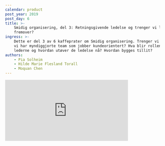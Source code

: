 ```yaml
---
calendar: product
post_year: 2019
post_day: 6
title: >-
    Smidig organisering, del 3: Retningsgivende ledelse og trenger vi ledere
    fremover?
ingress: >-
    Dette er del 3 av 6 kaffeprater om Smidig organisering. Trenger vi ledere når
    vi har myndiggjorte team som jobber kundeorientert? Hva blir rollen til
    lederne og hvordan utøver de ledelse nå? Hvordan bygges tillit?
authors:
    - Pia Solheim
    - Hilde Marie Flesland Torall
    - Moquan Chen
---
```


<iframe src="https://anchor.fm/kaffeprathosbekk/embed" height="200px" width="400px" frameborder="0" scrolling="no"></iframe>
